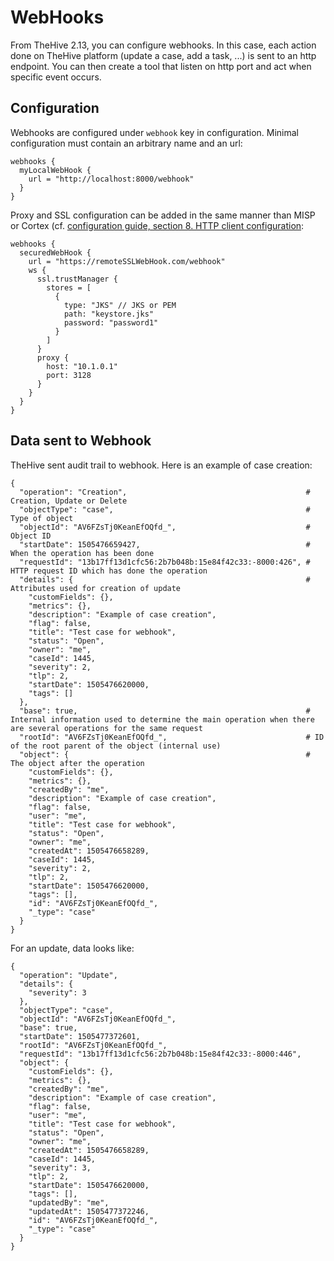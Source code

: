 # WebHooks

From TheHive 2.13, you can configure webhooks. In this case, each action done on
TheHive platform (update a case, add a task, ...) is sent to an http endpoint.
You can then create a tool that listen on http port and act when specific event
occurs.

## Configuration

Webhooks are configured under `webhook` key in configuration. Minimal
configuration must contain an arbitrary name and an url:
```
webhooks {
  myLocalWebHook {
    url = "http://localhost:8000/webhook"
  }
}
```

Proxy and SSL configuration can be added in the same manner than MISP or Cortex
(cf. [configuration guide, section 8. HTTP client configuration](admin/configuration.md):

```
webhooks {
  securedWebHook {
    url = "https://remoteSSLWebHook.com/webhook"
    ws {
      ssl.trustManager {
        stores = [
          {
            type: "JKS" // JKS or PEM
            path: "keystore.jks"
            password: "password1"
          }
        ]
      }
      proxy {
        host: "10.1.0.1"
        port: 3128
      }
    }
  }
}
```

## Data sent to Webhook

TheHive sent audit trail to webhook. Here is an example of case creation:
```
{
  "operation": "Creation",                                        # Creation, Update or Delete
  "objectType": "case",                                           # Type of object
  "objectId": "AV6FZsTj0KeanEfOQfd_",                             # Object ID
  "startDate": 1505476659427,                                     # When the operation has been done
  "requestId": "13b17ff13d1cfc56:2b7b048b:15e84f42c33:-8000:426", # HTTP request ID which has done the operation
  "details": {                                                    # Attributes used for creation of update
    "customFields": {},
    "metrics": {},
    "description": "Example of case creation",
    "flag": false,
    "title": "Test case for webhook",
    "status": "Open",
    "owner": "me",
    "caseId": 1445,
    "severity": 2,
    "tlp": 2,
    "startDate": 1505476620000,
    "tags": []
  },
  "base": true,                                                   # Internal information used to determine the main operation when there are several operations for the same request
  "rootId": "AV6FZsTj0KeanEfOQfd_",                               # ID of the root parent of the object (internal use)
  "object": {                                                     # The object after the operation
    "customFields": {},
    "metrics": {},
    "createdBy": "me",
    "description": "Example of case creation",
    "flag": false,
    "user": "me",
    "title": "Test case for webhook",
    "status": "Open",
    "owner": "me",
    "createdAt": 1505476658289,
    "caseId": 1445,
    "severity": 2,
    "tlp": 2,
    "startDate": 1505476620000,
    "tags": [],
    "id": "AV6FZsTj0KeanEfOQfd_",
    "_type": "case"
  }
}
```

For an update, data looks like:
```
{
  "operation": "Update",
  "details": {
    "severity": 3
  },
  "objectType": "case",
  "objectId": "AV6FZsTj0KeanEfOQfd_",
  "base": true,
  "startDate": 1505477372601,
  "rootId": "AV6FZsTj0KeanEfOQfd_",
  "requestId": "13b17ff13d1cfc56:2b7b048b:15e84f42c33:-8000:446",
  "object": {
    "customFields": {},
    "metrics": {},
    "createdBy": "me",
    "description": "Example of case creation",
    "flag": false,
    "user": "me",
    "title": "Test case for webhook",
    "status": "Open",
    "owner": "me",
    "createdAt": 1505476658289,
    "caseId": 1445,
    "severity": 3,
    "tlp": 2,
    "startDate": 1505476620000,
    "tags": [],
    "updatedBy": "me",
    "updatedAt": 1505477372246,
    "id": "AV6FZsTj0KeanEfOQfd_",
    "_type": "case"
  }
}
```
